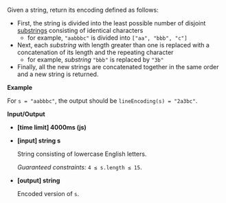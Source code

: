 ﻿Given a string, return its encoding defined as follows:

*   First, the string is divided into the least possible number of disjoint [substrings](keyword://substring) consisting of identical characters
    *   for example, `"aabbbc"` is divided into `["aa", "bbb", "c"]`
*   Next, each _substring_ with length greater than one is replaced with a concatenation of its length and the repeating character
    *   for example, _substring_ `"bbb"` is replaced by `"3b"`
*   Finally, all the new strings are concatenated together in the same order and a new string is returned.

**Example**

For `s = "aabbbc"`, the output should be
`lineEncoding(s) = "2a3bc"`.

**Input/Output**

*   **[time limit] 4000ms (js)**

*   **[input] string s**

    String consisting of lowercase English letters.

    _Guaranteed constraints:_
    `4 ≤ s.length ≤ 15`.

*   **[output] string**

    Encoded version of `s`.